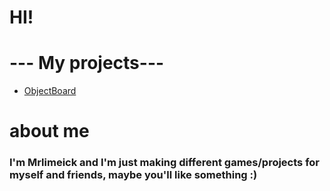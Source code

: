 # HI!

# --- My projects---
 - [ObjectBoard](./ObjectBoard.md)

# about me
### I'm Mrlimeick and I'm just making different games/projects for myself and friends, maybe you'll like something :)
